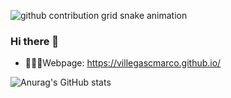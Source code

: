 ![github contribution grid snake animation](https://raw.githubusercontent.com/villegascmarco/villegascmarco/output/github-contribution-grid-snake.svg)

### Hi there 👋

- 👩🏻‍💻Webpage: <a href="https://villegascmarco.github.io/" target="_blank">https://villegascmarco.github.io/</a>

![Anurag's GitHub stats](https://github-readme-stats.vercel.app/api?username=villegascmarco&count_private=true&show_icons=true&theme=dark)
<!--[![Top Langs](https://github-readme-stats.vercel.app/api/top-langs/?username=villegascmarco&layout=compact&theme=dark&hide=html)](https://github.com/villegascmarco/github-readme-stats)-->

<!--
**villegascmarco/villegascmarco** is a ✨ _special_ ✨ repository because its `README.md` (this file) appears on your GitHub profile.

Here are some ideas to get you started:

- 🔭 I’m currently working on ...
- 🌱 I’m currently learning ...
- 👯 I’m looking to collaborate on ...
- 🤔 I’m looking for help with ...
- 💬 Ask me about ...
- 📫 How to reach me: ...
- 😄 Pronouns: ...
- ⚡ Fun fact: ...
-->
